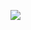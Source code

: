 ![](https://github-readme-stats.vercel.app/api?username=dakshshah96&show_icons=true&count_private=true)
